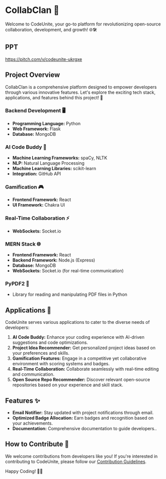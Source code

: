 # CollabClan 🚀

Welcome to CodeUnite, your go-to platform for revolutionizing open-source collaboration, development, and growth! 🌐🛠️

## PPT

https://pitch.com/v/codeunite-ukrgxe

## Project Overview

CollabClan is a comprehensive platform designed to empower developers through various innovative features. Let's explore the exciting tech stack, applications, and features behind this project! 🚀

### Backend Development 🖥️

- **Programming Language:** Python
- **Web Framework:** Flask
- **Database:** MongoDB

### AI Code Buddy 🤖

- **Machine Learning Frameworks:** spaCy, NLTK
- **NLP:** Natural Language Processing
- **Machine Learning Libraries:** scikit-learn
- **Integration:** GitHub API

### Gamification 🎮

- **Frontend Framework:** React
- **UI Framework:** Chakra UI

### Real-Time Collaboration ⚡

- **WebSockets:** Socket.io

### MERN Stack 🌐

- **Frontend Framework:** React
- **Backend Framework:** Node.js (Express)
- **Database:** MongoDB
- **WebSockets:** Socket.io (for real-time communication)

### PyPDF2 📄

- Library for reading and manipulating PDF files in Python

## Applications 🌟

CodeUnite serves various applications to cater to the diverse needs of developers:

1. **AI Code Buddy:** Enhance your coding experience with AI-driven suggestions and code optimizations.
2. **Project Idea Recommender:** Get personalized project ideas based on your preferences and skills.
3. **Gamification Features:** Engage in a competitive yet collaborative environment with scoring systems and badges.
4. **Real-Time Collaboration:** Collaborate seamlessly with real-time editing and communication.
5. **Open Source Repo Recommender:** Discover relevant open-source repositories based on your experience and skill stack.

## Features ✨

- **Email Notifier:** Stay updated with project notifications through email.
- **Optimized Badge Allocation:** Earn badges and recognition based on your achievements.
- **Documentation:** Comprehensive documentation to guide developers..

## How to Contribute 🤝

We welcome contributions from developers like you! If you're interested in contributing to CodeUnite, please follow our [Contribution Guidelines](CONTRIBUTING.md).

Happy Coding! 🚀✨
